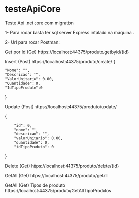 # testeApiCore
Teste Api .net core com migration


1- Para rodar basta ter sql server Express intalado na máquina .

2- Url para rodar Postman:

Get por Id (Get)
https://localhost:44375/produto/getbyid/{id}

Insert (Post)
https://localhost:44375/produto/create/
{
    
    "Nome": "",
    "Descricao": "",
    "ValorUnitario": 0.00,
    "Quantidade": 0,
    "IdTipoProduto":0
}

Update (Post)
https://localhost:44375/produto/update/

{

        "id": 0,
        "nome": "",
        "descricao": "",
        "valorUnitario": 0.00,
        "quantidade": 0,
        "idTipoProduto": 0
}

Delete (Get)
https://localhost:44375/produto/delete/{id}

GetAll (Get)
https://localhost:44375/produto/getall

GetAll (Get) Tipos de produto
https://localhost:44375/produto/GetAllTipoProdutos
